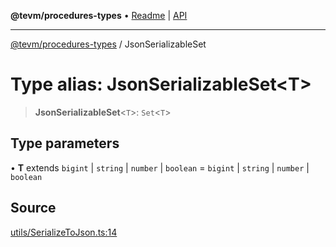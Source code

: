 **@tevm/procedures-types** • [Readme](../README.md) \| [API](../globals.md)

***

[@tevm/procedures-types](../README.md) / JsonSerializableSet

# Type alias: JsonSerializableSet\<T\>

> **JsonSerializableSet**\<`T`\>: `Set`\<`T`\>

## Type parameters

• **T** extends `bigint` \| `string` \| `number` \| `boolean` = `bigint` \| `string` \| `number` \| `boolean`

## Source

[utils/SerializeToJson.ts:14](https://github.com/evmts/tevm-monorepo/blob/main/packages/procedures-types/src/utils/SerializeToJson.ts#L14)
